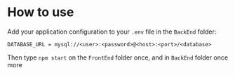 # How to use
Add your application configuration to your `.env` file in the `BackEnd` folder:

```shell
DATABASE_URL = mysql://<user>:<password>@<host>:<port>/<database>
```

Then type `npm start` on the `FrontEnd` folder once, and in `BackEnd` folder once more